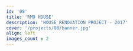 ```yaml
---
id: '08'
title: 'RM9 HOUSE'
description: 'HOUSE RENOVATION PROJECT - 2017'
cover: '/projects/08/banner.jpg'
align: left
images_count : 2
---
```

